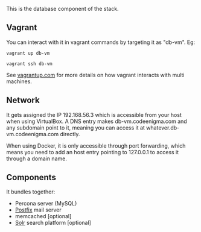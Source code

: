 This is the database component of the stack.

## Vagrant

You can interact with it in vagrant commands by targeting it as "db-vm". Eg:

```vagrant up db-vm```

```vagrant ssh db-vm```

See [vagrantup.com](https://www.vagrantup.com/docs/multi-machine/#controlling-multiple-machines) for more details on how vagrant interacts with multi machines.

## Network

It gets assigned the IP 192.168.56.3 which is accessible from your host when using VirtualBox. 
A DNS entry makes db-vm.codeenigma.com and any subdomain point to it, meaning you can access it at whatever.db-vm.codeenigma.com directly. 

When using Docker, it is only accessible through port forwarding, which means you need to add an host entry pointing to 127.0.0.1 to access it through a domain name.

## Components

It bundles together:

- Percona server (MySQL)
- [Postfix](components/postfix.md) mail server
- memcached [optional]
- [Solr](components/solr.md) search platform [optional]